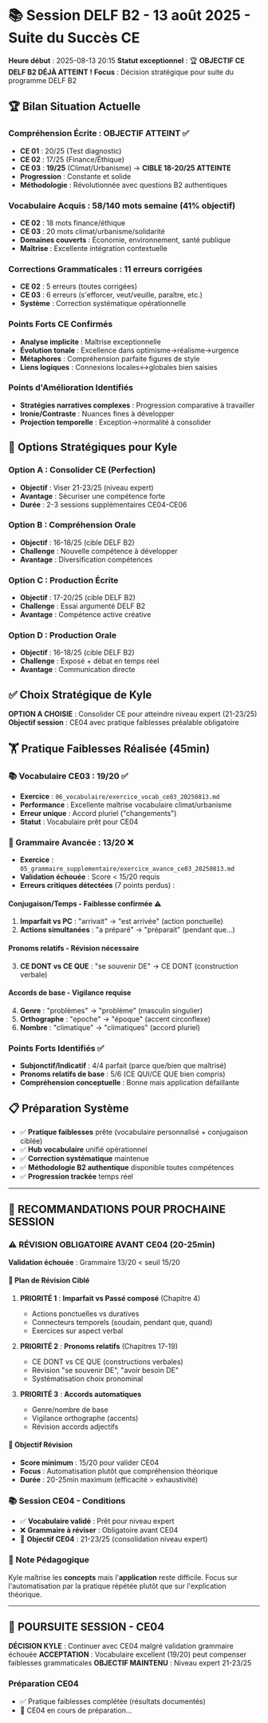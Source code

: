 # 📚 Session DELF B2 - 13 août 2025 - Suite du Succès CE

**Heure début** : 2025-08-13 20:15
**Statut exceptionnel** : 🏆 **OBJECTIF CE DELF B2 DÉJÀ ATTEINT !**
**Focus** : Décision stratégique pour suite du programme DELF B2

## 🏆 Bilan Situation Actuelle

### **Compréhension Écrite : OBJECTIF ATTEINT ✅**
- **CE 01** : 20/25 (Test diagnostic)
- **CE 02** : 17/25 (Finance/Éthique) 
- **CE 03** : **19/25** (Climat/Urbanisme) → **CIBLE 18-20/25 ATTEINTE**
- **Progression** : Constante et solide
- **Méthodologie** : Révolutionnée avec questions B2 authentiques

### **Vocabulaire Acquis** : 58/140 mots semaine (41% objectif)
- **CE 02** : 18 mots finance/éthique
- **CE 03** : 20 mots climat/urbanisme/solidarité
- **Domaines couverts** : Économie, environnement, santé publique
- **Maîtrise** : Excellente intégration contextuelle

### **Corrections Grammaticales** : 11 erreurs corrigées
- **CE 02** : 5 erreurs (toutes corrigées)
- **CE 03** : 6 erreurs (s'efforcer, veut/veuille, paraître, etc.)
- **Système** : Correction systématique opérationnelle

### **Points Forts CE Confirmés**
- **Analyse implicite** : Maîtrise exceptionnelle
- **Évolution tonale** : Excellence dans optimisme→réalisme→urgence
- **Métaphores** : Compréhension parfaite figures de style
- **Liens logiques** : Connexions locales↔globales bien saisies

### **Points d'Amélioration Identifiés**
- **Stratégies narratives complexes** : Progression comparative à travailler
- **Ironie/Contraste** : Nuances fines à développer
- **Projection temporelle** : Exception→normalité à consolider

## 🎯 Options Stratégiques pour Kyle

### **Option A : Consolider CE (Perfection)**
- **Objectif** : Viser 21-23/25 (niveau expert)
- **Avantage** : Sécuriser une compétence forte
- **Durée** : 2-3 sessions supplémentaires CE04-CE06

### **Option B : Compréhension Orale**
- **Objectif** : 16-18/25 (cible DELF B2)
- **Challenge** : Nouvelle compétence à développer
- **Avantage** : Diversification compétences

### **Option C : Production Écrite** 
- **Objectif** : 17-20/25 (cible DELF B2)
- **Challenge** : Essai argumenté DELF B2
- **Avantage** : Compétence active créative

### **Option D : Production Orale**
- **Objectif** : 16-18/25 (cible DELF B2)  
- **Challenge** : Exposé + débat en temps réel
- **Avantage** : Communication directe

## ✅ Choix Stratégique de Kyle

**OPTION A CHOISIE** : Consolider CE pour atteindre niveau expert (21-23/25)
**Objectif session** : CE04 avec pratique faiblesses préalable obligatoire

## 🏋️ Pratique Faiblesses Réalisée (45min)

### **📚 Vocabulaire CE03 : 19/20** ✅
- **Exercice** : `06_vocabulaire/exercice_vocab_ce03_20250813.md`
- **Performance** : Excellente maîtrise vocabulaire climat/urbanisme
- **Erreur unique** : Accord pluriel ("changements")
- **Statut** : Vocabulaire prêt pour CE04

### **🔧 Grammaire Avancée : 13/20** ❌ 
- **Exercice** : `05_grammaire_supplementaire/exercice_avance_ce03_20250813.md`
- **Validation échouée** : Score < 15/20 requis
- **Erreurs critiques détectées** (7 points perdus) :

#### **Conjugaison/Temps - Faiblesse confirmée** ⚠️
1. **Imparfait vs PC** : "arrivait" → "est arrivée" (action ponctuelle)
2. **Actions simultanées** : "a préparé" → "préparait" (pendant que...)

#### **Pronoms relatifs - Révision nécessaire**
3. **CE DONT vs CE QUE** : "se souvenir DE" → CE DONT (construction verbale)

#### **Accords de base - Vigilance requise**
4. **Genre** : "problèmes" → "problème" (masculin singulier)
5. **Orthographe** : "epoche" → "époque" (accent circonflexe)
6. **Nombre** : "climatique" → "climatiques" (accord pluriel)

### **Points Forts Identifiés** ✅
- **Subjonctif/Indicatif** : 4/4 parfait (parce que/bien que maîtrisé)
- **Pronoms relatifs de base** : 5/6 (CE QUI/CE QUE bien compris)
- **Compréhension conceptuelle** : Bonne mais application défaillante

## 📋 Préparation Système

- ✅ **Pratique faiblesses** prête (vocabulaire personnalisé + conjugaison ciblée)
- ✅ **Hub vocabulaire** unifié opérationnel  
- ✅ **Correction systématique** maintenue
- ✅ **Méthodologie B2 authentique** disponible toutes compétences
- ✅ **Progression trackée** temps réel

---

## 🎯 RECOMMANDATIONS POUR PROCHAINE SESSION

### **⚠️ RÉVISION OBLIGATOIRE AVANT CE04** (20-25min)
**Validation échouée** : Grammaire 13/20 < seuil 15/20

#### **🔧 Plan de Révision Ciblé**
1. **PRIORITÉ 1** : **Imparfait vs Passé composé** (Chapitre 4)
   - Actions ponctuelles vs duratives
   - Connecteurs temporels (soudain, pendant que, quand)
   - Exercices sur aspect verbal

2. **PRIORITÉ 2** : **Pronoms relatifs** (Chapitres 17-19)
   - CE DONT vs CE QUE (constructions verbales)
   - Révision "se souvenir DE", "avoir besoin DE"
   - Systématisation choix pronominal

3. **PRIORITÉ 3** : **Accords automatiques**
   - Genre/nombre de base
   - Vigilance orthographe (accents)
   - Révision accords adjectifs

#### **🎯 Objectif Révision**
- **Score minimum** : 15/20 pour valider CE04
- **Focus** : Automatisation plutôt que compréhension théorique
- **Durée** : 20-25min maximum (efficacité > exhaustivité)

### **📚 Session CE04 - Conditions**
- ✅ **Vocabulaire validé** : Prêt pour niveau expert
- ❌ **Grammaire à réviser** : Obligatoire avant CE04
- 🎯 **Objectif CE04** : 21-23/25 (consolidation niveau expert)

### **📝 Note Pédagogique**
Kyle maîtrise les **concepts** mais l'**application** reste difficile. Focus sur l'automatisation par la pratique répétée plutôt que sur l'explication théorique.

---

## 🎯 POURSUITE SESSION - CE04 

**DÉCISION KYLE** : Continuer avec CE04 malgré validation grammaire échouée
**ACCEPTATION** : Vocabulaire excellent (19/20) peut compenser faiblesses grammaticales
**OBJECTIF MAINTENU** : Niveau expert 21-23/25

### **Préparation CE04**
- ✅ Pratique faiblesses complétée (résultats documentés)
- 🔄 CE04 en cours de préparation...